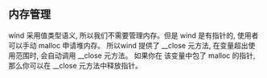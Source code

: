 ## 内存管理

wind 采用值类型语义, 所以我们不需要管理内存。但是 wind 是有指针的, 使用者可以手动 malloc 申请堆内存。
所以wind 提供了 __close 元方法, 在变量超出使用范围时, 会自动调用 __close 元方法。
如果你在 该变量中包了 malloc 的指针, 那么你可以在 __close 元方法中释放指针。